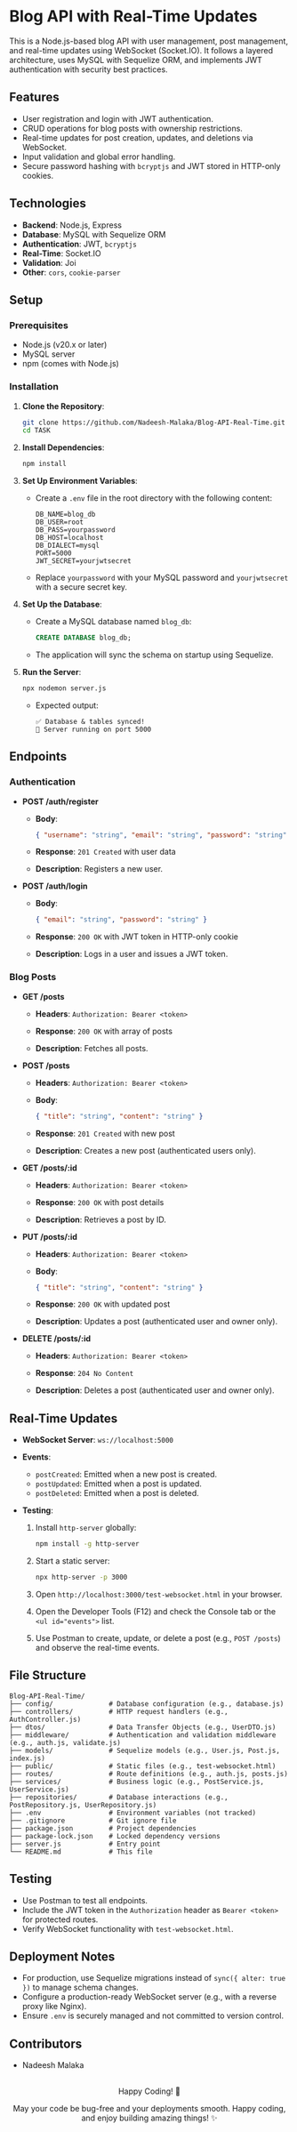 # Blog API with Real-Time Updates

This is a Node.js-based blog API with user management, post management, and real-time updates using WebSocket (Socket.IO). It follows a layered architecture, uses MySQL with Sequelize ORM, and implements JWT authentication with security best practices.

## Features
- User registration and login with JWT authentication.
- CRUD operations for blog posts with ownership restrictions.
- Real-time updates for post creation, updates, and deletions via WebSocket.
- Input validation and global error handling.
- Secure password hashing with `bcryptjs` and JWT stored in HTTP-only cookies.

## Technologies
- **Backend**: Node.js, Express
- **Database**: MySQL with Sequelize ORM
- **Authentication**: JWT, `bcryptjs`
- **Real-Time**: Socket.IO
- **Validation**: Joi
- **Other**: `cors`, `cookie-parser`

## Setup

### Prerequisites
- Node.js (v20.x or later)
- MySQL server
- npm (comes with Node.js)

### Installation
1. **Clone the Repository**:
   ```bash
   git clone https://github.com/Nadeesh-Malaka/Blog-API-Real-Time.git
   cd TASK

2. **Install Dependencies**:

   ```bash
   npm install
   ```

3. **Set Up Environment Variables**:

   - Create a `.env` file in the root directory with the following content:

     ```plaintext
     DB_NAME=blog_db
     DB_USER=root
     DB_PASS=yourpassword
     DB_HOST=localhost
     DB_DIALECT=mysql
     PORT=5000
     JWT_SECRET=yourjwtsecret
     ```

   - Replace `yourpassword` with your MySQL password and `yourjwtsecret` with a secure secret key.

4. **Set Up the Database**:

   - Create a MySQL database named `blog_db`:

     ```sql
     CREATE DATABASE blog_db;
     ```

   - The application will sync the schema on startup using Sequelize.

5. **Run the Server**:

   ```bash
   npx nodemon server.js
   ```

   - Expected output:

     ```plaintext
     ✅ Database & tables synced!
     🚀 Server running on port 5000
     ```

## Endpoints

### Authentication

- **POST /auth/register**

  - **Body**:

    ```json
    { "username": "string", "email": "string", "password": "string" }
    ```

  - **Response**: `201 Created` with user data

  - **Description**: Registers a new user.

- **POST /auth/login**

  - **Body**:

    ```json
    { "email": "string", "password": "string" }
    ```

  - **Response**: `200 OK` with JWT token in HTTP-only cookie

  - **Description**: Logs in a user and issues a JWT token.

### Blog Posts

- **GET /posts**

  - **Headers**: `Authorization: Bearer <token>`

  - **Response**: `200 OK` with array of posts

  - **Description**: Fetches all posts.

- **POST /posts**

  - **Headers**: `Authorization: Bearer <token>`

  - **Body**:

    ```json
    { "title": "string", "content": "string" }
    ```

  - **Response**: `201 Created` with new post

  - **Description**: Creates a new post (authenticated users only).

- **GET /posts/:id**

  - **Headers**: `Authorization: Bearer <token>`

  - **Response**: `200 OK` with post details

  - **Description**: Retrieves a post by ID.

- **PUT /posts/:id**

  - **Headers**: `Authorization: Bearer <token>`

  - **Body**:

    ```json
    { "title": "string", "content": "string" }
    ```

  - **Response**: `200 OK` with updated post

  - **Description**: Updates a post (authenticated user and owner only).

- **DELETE /posts/:id**

  - **Headers**: `Authorization: Bearer <token>`

  - **Response**: `204 No Content`

  - **Description**: Deletes a post (authenticated user and owner only).

## Real-Time Updates

- **WebSocket Server**: `ws://localhost:5000`

- **Events**:

  - `postCreated`: Emitted when a new post is created.
  - `postUpdated`: Emitted when a post is updated.
  - `postDeleted`: Emitted when a post is deleted.

- **Testing**:

  1. Install `http-server` globally:

     ```bash
     npm install -g http-server
     ```

  2. Start a static server:

     ```bash
     npx http-server -p 3000
     ```

  3. Open `http://localhost:3000/test-websocket.html` in your browser.

  4. Open the Developer Tools (F12) and check the Console tab or the `<ul id="events">` list.

  5. Use Postman to create, update, or delete a post (e.g., `POST /posts`) and observe the real-time events.

## File Structure

```
Blog-API-Real-Time/
├── config/              # Database configuration (e.g., database.js)
├── controllers/         # HTTP request handlers (e.g., AuthController.js)
├── dtos/                # Data Transfer Objects (e.g., UserDTO.js)
├── middleware/          # Authentication and validation middleware (e.g., auth.js, validate.js)
├── models/              # Sequelize models (e.g., User.js, Post.js, index.js)
├── public/              # Static files (e.g., test-websocket.html)
├── routes/              # Route definitions (e.g., auth.js, posts.js)
├── services/            # Business logic (e.g., PostService.js, UserService.js)
├── repositories/        # Database interactions (e.g., PostRepository.js, UserRepository.js)
├── .env                 # Environment variables (not tracked)
├── .gitignore           # Git ignore file
├── package.json         # Project dependencies
├── package-lock.json    # Locked dependency versions
├── server.js            # Entry point
└── README.md            # This file
```

## Testing

- Use Postman to test all endpoints.
- Include the JWT token in the `Authorization` header as `Bearer <token>` for protected routes.
- Verify WebSocket functionality with `test-websocket.html`.

## Deployment Notes

- For production, use Sequelize migrations instead of `sync({ alter: true })` to manage schema changes.
- Configure a production-ready WebSocket server (e.g., with a reverse proxy like Nginx).
- Ensure `.env` is securely managed and not committed to version control.

## Contributors

- Nadeesh Malaka



##

<p align="center">
  Happy Coding! 🚀
</p>

<p align="center">
  May your code be bug-free and your deployments smooth. Happy coding, and enjoy building amazing things! ✨
</p>
